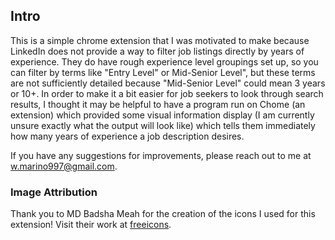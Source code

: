 ## Intro
This is a simple chrome extension that I was motivated to make because LinkedIn does not provide a way to filter job listings directly by years of experience. They do have rough experience level groupings set up, so you can filter by terms like "Entry Level" or Mid-Senior Level", but these terms are not sufficiently detailed because "Mid-Senior Level" could mean 3 years or 10+. In order to make it a bit easier for job seekers to look through search results, I thought it may be helpful to have a program run on Chome (an extension) which provided some visual information display (I am currently unsure exactly what the output will look like) which tells them immediately how many years of experience a job description desires.

If you have any suggestions for improvements, please reach out to me at w.marino997@gmail.com.


### Image Attribution
Thank you to MD Badsha Meah for the creation of the icons I used for this extension! Visit their work at [freeicons](https://freeicons.io/profile/3335).